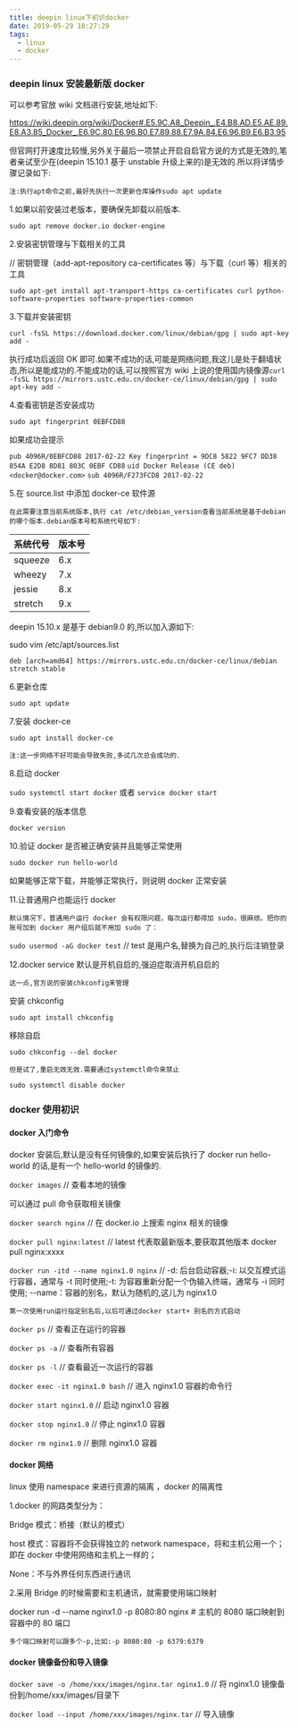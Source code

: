 ```yaml
---
title: deepin linux下初识docker
date: 2019-05-29 10:27:29
tags:
  - linux
  - docker
---
```


### deepin linux 安装最新版 docker

可以参考官放 wiki 文档进行安装,地址如下:

https://wiki.deepin.org/wiki/Docker#.E5.9C.A8_Deepin_.E4.B8.AD.E5.AE.89.E8.A3.85_Docker_.E6.9C.80.E6.96.B0.E7.89.88.E7.9A.84.E6.96.B9.E6.B3.95

但官网打开速度比较慢,另外关于最后一项禁止开启自启官方说的方式是无效的,笔者亲试至少在(deepin 15.10.1 基于 unstable 升级上来的)是无效的.所以将详情步骤记录如下:

    注:执行apt命令之前,最好先执行一次更新仓库操作sudo apt update

1.如果以前安装过老版本，要确保先卸载以前版本.

`sudo apt remove docker.io docker-engine`

2.安装密钥管理与下载相关的工具

// 密钥管理（add-apt-repository ca-certificates 等）与下载（curl 等）相关的工具

`sudo apt-get install apt-transport-https ca-certificates curl python-software-properties software-properties-common`

3.下载并安装密钥

`curl -fsSL https://download.docker.com/linux/debian/gpg | sudo apt-key add -`

执行成功后返回 OK 即可.如果不成功的话,可能是网络问题,我这儿是处于翻墙状态,所以是能成功的.不能成功的话,可以按照官方 wiki 上说的使用国内镜像源`curl -fsSL https://mirrors.ustc.edu.cn/docker-ce/linux/debian/gpg | sudo apt-key add -`

4.查看密钥是否安装成功

`sudo apt fingerprint 0EBFCD88`

如果成功会提示

`pub 4096R/0EBFCD88 2017-02-22 Key fingerprint = 9DC8 5822 9FC7 DD38 854A E2D8 8D81 803C 0EBF CD88`
`uid Docker Release (CE deb) <docker@docker.com>`
`sub 4096R/F273FCD8 2017-02-22`

5.在 source.list 中添加 docker-ce 软件源

    在此需要注意当前系统版本,执行 cat /etc/debian_version查看当前系统是基于debian的哪个版本.debian版本号和系统代号如下:

| 系统代号 | 版本号 |
| -------- | ------ |
| squeeze  | 6.x    |
| wheezy   | 7.x    |
| jessie   | 8.x    |
| stretch  | 9.x    |

deepin 15.10.x 是基于 debian9.0 的,所以加入源如下:

sudo vim /etc/apt/sources.list

`deb [arch=amd64] https://mirrors.ustc.edu.cn/docker-ce/linux/debian stretch stable`

6.更新仓库

`sudo apt update`

7.安装 docker-ce

`sudo apt install docker-ce`

    注:这一步网络不好可能会导致失败,多试几次总会成功的.

8.启动 docker

`sudo systemctl start docker` 或者
`service docker start`

9.查看安装的版本信息

`docker version`

10.验证 docker 是否被正确安装并且能够正常使用

`sudo docker run hello-world`

如果能够正常下载，并能够正常执行，则说明 docker 正常安装

11.让普通用户也能运行 docker

    默认情况下，普通用户运行 docker 会有权限问题，每次运行都得加 sudo，很麻烦。把你的账号加到 docker 用户组后就不用加 sudo 了：

`sudo usermod -aG docker test` // test 是用户名,替换为自己的,执行后注销登录

12.docker service 默认是开机自启的,强迫症取消开机自启的

    这一点,官方说的安装chkconfig来管理

安装 chkconfig

`sudo apt install chkconfig`

移除自启

`sudo chkconfig --del docker`

    但是试了,重启无效无效.需要通过systemctl命令来禁止

`sudo systemctl disable docker`

### docker 使用初识

#### docker 入门命令

docker 安装后,默认是没有任何镜像的,如果安装后执行了 docker run hello-world 的话,是有一个 hello-world 的镜像的.

`docker images` // 查看本地的镜像

可以通过 pull 命令获取相关镜像

`docker search nginx` // 在 docker.io 上搜索 nginx 相关的镜像

`docker pull nginx:latest` // latest 代表取最新版本,要获取其他版本 docker pull nginx:xxxx

`docker run -itd --name nginx1.0 nginx` // -d: 后台启动容器;-i: 以交互模式运行容器，通常与 -t 同时使用;-t: 为容器重新分配一个伪输入终端，通常与 -i 同时使用; --name：容器的别名，默认为随机的,这儿为 nginx1.0

    第一次使用run运行指定别名后,以后可通过docker start+ 别名的方式启动

`docker ps` // 查看正在运行的容器

`docker ps -a` // 查看所有容器

`docker ps -l` // 查看最近一次运行的容器

`docker exec -it nginx1.0 bash` // 进入 nginx1.0 容器的命令行

`docker start nginx1.0` // 启动 nginx1.0 容器

`docker stop nginx1.0` // 停止 nginx1.0 容器

`docker rm nginx1.0` // 删除 nginx1.0 容器

#### docker 网络

linux 使用 namespace 来进行资源的隔离 ，docker 的隔离性

1.docker 的网路类型分为：

Bridge 模式：桥接（默认的模式）

host 模式：容器将不会获得独立的 network namespace，将和主机公用一个；即在 docker 中使用网络和主机上一样的；

None：不与外界任何东西进行通讯

2.采用 Bridge 的时候需要和主机通讯，就需要使用端口映射

docker run -d --name nginx1.0 -p 8080:80 nginx # 主机的 8080 端口映射到容器中的 80 端口

    多个端口映射可以跟多个-p,比如:-p 8080:80 -p 6379:6379

#### docker 镜像备份和导入镜像

`docker save -o /home/xxx/images/nginx.tar nginx1.0` // 将 nginx1.0 镜像备份到/home/xxx/images/目录下

`docker load --input /home/xxx/images/nginx.tar` // 导入镜像

